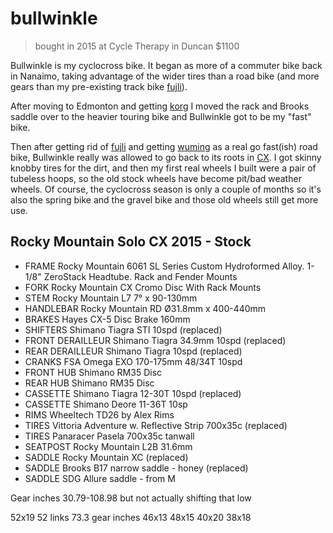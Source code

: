 # bullwinkle

> bought in 2015 at Cycle Therapy in Duncan $1100

Bullwinkle is my cyclocross bike. It began as more of a commuter bike back in Nanaimo, taking advantage of the wider tires than a road bike (and more gears than my pre-existing track bike [fujli](fujli.md)). 

After moving to Edmonton and getting [korg](korg.md) I moved the rack and Brooks saddle over to the heavier touring bike and Bullwinkle got to be my "fast" bike. 

Then after getting rid of [fujli](fujli.md) and getting [wuming](wuming.md) as a real go fast(ish) road bike, Bullwinkle really was allowed to go back to its roots in [CX](cx.md). I got skinny knobby tires for the dirt, and then my first real wheels I built were a pair of tubeless hoops, so the old stock wheels have become pit/bad weather wheels. Of course, the cyclocross season is only a couple of months so it's also the spring bike and the gravel bike and those old wheels still get more use.

## Rocky Mountain Solo CX 2015 - Stock

* FRAME Rocky Mountain 6061 SL Series Custom Hydroformed Alloy. 1-1/8" ZeroStack Headtube. Rack and Fender Mounts
* FORK Rocky Mountain CX Cromo Disc With Rack Mounts
* STEM Rocky Mountain L7 7° x 90-130mm 
* HANDLEBAR Rocky Mountain RD Ø31.8mm x 400-440mm 
* BRAKES Hayes CX-5 Disc Brake 160mm 
* SHIFTERS Shimano Tiagra STI 10spd (replaced)
* FRONT DERAILLEUR Shimano Tiagra 34.9mm 10spd  (replaced)
* REAR DERAILLEUR Shimano Tiagra 10spd  (replaced)
* CRANKS FSA Omega EXO 170-175mm 48/34T 10spd 
* FRONT HUB Shimano RM35 Disc 
* REAR HUB Shimano RM35 Disc 
* CASSETTE Shimano Tiagra 12-30T 10spd  (replaced)
* CASSETTE Shimano Deore 11-36T 10sp
* RIMS Wheeltech TD26 by Alex Rims 
* TIRES Vittoria Adventure w. Reflective Strip 700x35c  (replaced)
* TIRES Panaracer Pasela 700x35c tanwall 
* SEATPOST Rocky Mountain L2B 31.6mm 
* SADDLE Rocky Mountain XC (replaced)
* SADDLE Brooks B17 narrow saddle - honey (replaced)
* SADDLE SDG Allure saddle - from M

Gear inches 30.79-108.98 but not actually shifting that low

52x19 52 links 73.3 gear inches
46x13
48x15
40x20
38x18

